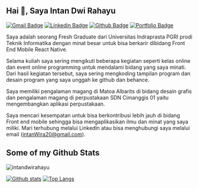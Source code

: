 ## Hai 👋, Saya Intan Dwi Rahayu
[![Gmail Badge](https://img.shields.io/badge/-intanWira20@gmail.com-c14438?style=flat&logo=Gmail&logoColor=white&link=mailto:intanWira20@gmail.com)](mailto:intanWira20@gmail.com) 
[![Linkedin Badge](https://img.shields.io/badge/-intandwirahayu-0072b1?style=flat&logo=Linkedin&logoColor=white&link=https://www.linkedin.com/in/intandwirahayu/)](https://www.linkedin.com/in/intandwirahayu/) [![Github Badge](https://img.shields.io/badge/-intandwirahayu-grey?style=flat&logo=github&logoColor=white&link=https://github.com/intandwirahayu/)](https://www.github.com/intandwirahayu/) [![Portfolio Badge](https://img.shields.io/badge/portfolio-web-blue?style=flat&link=https://www.behance.net/intandwirahayuu/)](https://www.behance.net/intandwirahayuu/) <p align='left'>Saya adalah seorang Fresh Graduate dari Universitas Indraprasta PGRI prodi Teknik Informatika dengan minat besar untuk bisa berkarir dibidang Front End Mobile React Native.

Selama kuliah saya sering mengikuti beberapa kegiatan seperti kelas online dan event online programming untuk mendalami bidang yang saya minati. Dari hasil kegiatan tersebut, saya sering mengkoding tampilan program dan desain program yang saya unggah ke github dan behance.

Saya memiliki pengalaman magang di Matoa Albarits di bidang desain grafis dan pengalaman magang di perpustakaan SDN Cimanggis 01 yaitu mengembangkan aplikasi perpustakaan.

Saya mencari kesempatan untuk bisa berkontribusi lebih jauh di bidang Front end mobile sehingga bisa mengaplikasikan ilmu dan minat yang saya miliki. Mari terhubung melalui Linkedln atau bisa menghubungi saya melalui email (intanWira20@gmail.com).</p>
## Some of my Github Stats
<p align=left> <img src=https://komarev.com/ghpvc/?username=intandwirahayu alt=intandwirahayu /> </p>

[![Github stats](https://github-readme-stats.vercel.app/api?username=intandwirahayu&show_icons=true&include_all_commits=true)](https://github.com/intandwirahayu/github-readme-stats)
[![Top Langs](https://github-readme-stats.vercel.app/api/top-langs/?username=intandwirahayu&layout=compact)](https://github.com/intandwirahayu/github-readme-stats)

